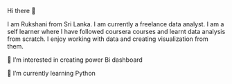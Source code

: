 Hi there 👋 

I am Rukshani from Sri Lanka. I am currently a freelance data analyst. I am a self learner where I have followed coursera courses and learnt data analysis from scratch. I enjoy working with data and creating visualization from them.

👀 I’m interested in creating power Bi dashboard

🌱 I’m currently learning Python 
